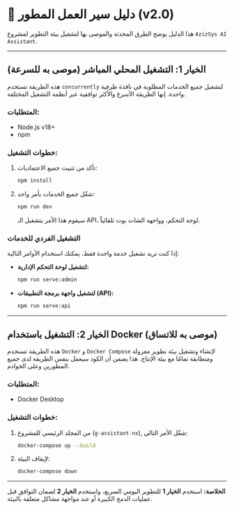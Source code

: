 # 🚀 دليل سير العمل المطور (v2.0)

هذا الدليل يوضح الطرق المحدثة والموصى بها لتشغيل بيئة التطوير لمشروع `AzizSys AI Assistant`.

---

## الخيار 1: التشغيل المحلي المباشر (موصى به للسرعة)

هذه الطريقة تستخدم `concurrently` لتشغيل جميع الخدمات المطلوبة في نافذة طرفية واحدة. إنها الطريقة الأسرع والأكثر توافقية عبر أنظمة التشغيل المختلفة.

### المتطلبات:
- Node.js v18+
- npm

### خطوات التشغيل:
1.  تأكد من تثبيت جميع الاعتماديات:
    ```bash
    npm install
    ```
2.  شغّل جميع الخدمات بأمر واحد:
    ```bash
    npm run dev
    ```
    سيقوم هذا الأمر بتشغيل الـ API، لوحة التحكم، وواجهة الشات بوت تلقائياً.

### التشغيل الفردي للخدمات

إذا كنت تريد تشغيل خدمة واحدة فقط، يمكنك استخدام الأوامر التالية:

- **لتشغيل لوحة التحكم الإدارية:**
  ```bash
  npm run serve:admin
  ```
- **لتشغيل واجهة برمجة التطبيقات (API):**
  ```bash
  npm run serve:api
  ```

---

## الخيار 2: التشغيل باستخدام Docker (موصى به للاتساق)

هذه الطريقة تستخدم `Docker` و `Docker Compose` لإنشاء وتشغيل بيئة تطوير معزولة ومتطابقة تمامًا مع بيئة الإنتاج. هذا يضمن أن الكود سيعمل بنفس الطريقة لدى جميع المطورين وعلى الخوادم.

### المتطلبات:
- Docker Desktop

### خطوات التشغيل:
1.  من المجلد الرئيسي للمشروع (`g-assistant-nx`), شغّل الأمر التالي:
    ```bash
    docker-compose up --build
    ```
2.  لإيقاف البيئة:
    ```bash
    docker-compose down
    ```

---

**الخلاصة:** استخدم **الخيار 1** للتطوير اليومي السريع، واستخدم **الخيار 2** لضمان التوافق قبل عمليات الدمج الكبيرة أو عند مواجهة مشاكل متعلقة بالبيئة.